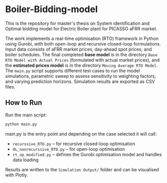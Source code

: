 # Boiler-Bidding-model
This is the repository for master's thesis on System identification and Optimal bidding model for Electric Boiler plant for PICASSO aFRR market. 

The work implements a real-time optimisation (RTO) framework in Python using Gurobi, with both open-loop and recursive closed-loop formulations. Input data consists of aFRR market prices, day-ahead spot prices, and boiler schedules. The final completed **base model** is in the directory `Base RTO Model with Actual Prices` (formulated with actual market prices), and the **estimated prices model** is in the directory `Moving Average RTO Model`. The `main.py` script supports different test cases to run the model simulations, parametric sweep to assess sensitivity to weighting factors, and varying prediction horizons. Simulation results are exported as CSV files. 

## How to Run  
Run the main script:  
```bash
python main.py
```

main.py is the entry point and depending on the case selected it will call:  

- `recurssive_RTO.py` – for recursive closed-loop optimisation  
- `OL_nonrecurssive_RTO.py` – for open-loop optimisation  
- `rt_op_modified.py` – defines the Gurobi optimisation model and handles data loading  

Results are written to the `Simulation Output/` folder and can be visualised with Plotly.

 



